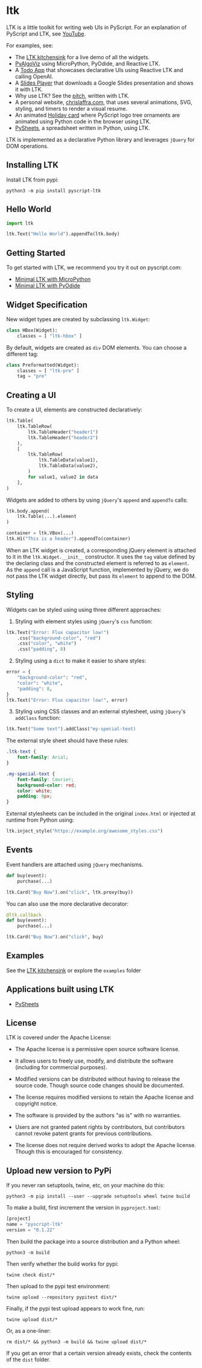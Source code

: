 # ltk
LTK is a little toolkit for writing web UIs in PyScript. For an explanation of PyScript and LTK, see [YouTube](https://www.youtube.com/watch?v=5nseG-iU62g&list=PLGVZCDnMOq0qkbJjIfppGO44yhDV2i4gR&index=6).

For examples, see:

 - The [LTK kitchensink](https://pyscript.github.io/ltk/) for a live demo of all the widgets.
 - [PyAlgoViz](https://github.com/laffra/pyalgoviz-pyscript) using MicroPython, PyOdide, and Reactive LTK.
 - A [Todo App](https://github.com/laffra/todo) that showcases declarative UIs using Reactive LTK and calling OpenAI.
 - A [Slides Player](https://github.com/laffra/slides) that downloads a Google Slides presentation and shows it with LTK.
 - Why use LTK? See the [pitch](https://pyscript.github.io/ltk/?tab=9), written with LTK.
 - A personal website, [chrislaffra.com](https://chrislaffra.com), that uses several animations, SVG, styling, and timers to render a visual resume.
 - An animated [Holiday card](https://laffra.pyscriptapps.com/merry-christmas/latest/) where PyScript logo tree ornaments are animated using Python code in the browser using LTK.
 - [PySheets](https://pysheets.app), a spreadsheet written in Python, using LTK.
   
LTK is implemented as a declarative Python library and leverages `jQuery` for DOM operations.

## Installing LTK

Install LTK from pypi:
```
python3 -m pip install pyscript-ltk
```
## Hello World

```python
import ltk

ltk.Text("Hello World").appendTo(ltk.body)
```

## Getting Started

To get started with LTK, we recommend you try it out on pyscript.com:
 -  [Minimal LTK with MicroPython](https://pyscript.com/@laffra/ltk-on-micropython/latest)
 -  [Minimal LTK with PyOdide](https://pyscript.com/@laffra/ltk-on-pyodide/latest)

## Widget Specification

New widget types are created by subclassing `ltk.Widget`:

```python
class HBox(Widget):
    classes = [ "ltk-hbox" ]
```

By default, widgets are created as `div` DOM elements. You can choose a different tag:

```python
class Preformatted(Widget):
    classes = [ "ltk-pre" ]
    tag = "pre"
```

## Creating a UI 

To create a UI, elements are constructed declaratively:

```python
ltk.Table(
    ltk.TableRow(
        ltk.TableHeader("header1")
        ltk.TableHeader("header2")
    ),
    [
        ltk.TableRow(
            ltk.TableData(value1),
            ltk.TableData(value2),
        )
        for value1, value2 in data
    ],
)
```

Widgets are added to others by using `jQuery`'s `append` and `appendTo` calls:
```python
ltk.body.append(
    ltk.Table(...).element
)

container = ltk.VBox(...)
ltk.H1("This is a header").appendTo(container)
```

When an LTK widget is created, a corresponding jQuery element is attached to it in 
the `ltk.Widget.__init__` constructor. It uses the `tag` value defined by the 
declaring class and the constructed element is referred to as `element`.
As the `append` call is a JavaScript function, implemented by jQuery, we do not
pass the LTK widget directly, but pass its `element` to append to the DOM.

## Styling

Widgets can be styled using using three different approaches:

1. Styling with element styles using `jQuery`'s `css` function:
```python
ltk.Text("Error: Flux capacitor low!")
    .css("background-color", "red")
    .css("color", "white")
    .css("padding", 8)
```

2. Styling using a `dict` to make it easier to share styles:
```python
error = {
    "background-color": "red",
    "color": "white",
    "padding": 8,
}
ltk.Text("Error: Flux capacitor low!", error)
```

3. Styling using CSS classes and an external stylesheet, using `jQuery`'s `addClass` function:
```python
ltk.Text("Some text").addClass("my-special-text)
```
The external style sheet should have these rules:
```css
.ltk-text {
    font-family: Arial;
}

.my-special-text {
    font-family: Courier;
    background-color: red;
    color: white;
    padding: 8px;
}
```

External stylesheets can be included in the original `index.html` or injected at runtime from Python using:
```python
ltk.inject_style("https://example.org/awesome_styles.css")
```

## Events

Event handlers are attached using `jQuery` mechanisms. 
```python
def buy(event):
    purchase(...)

ltk.Card("Buy Now").on("click", ltk.proxy(buy))
```

You can also use the more declarative decorator:
```python
@ltk.callback
def buy(event):
    purchase(...)

ltk.Card("Buy Now").on("click", buy)
```

## Examples

See the [LTK kitchensink](https://pyscript.github.io/ltk/) or explore the `examples` folder

## Applications built using LTK

- [PySheets](https://pysheets.app)

## License

LTK is covered under the Apache License:

 - The Apache license is a permissive open source software license.

 - It allows users to freely use, modify, and distribute the software (including for commercial purposes).

 - Modified versions can be distributed without having to release the source code. Though source code changes should be documented.

 - The license requires modified versions to retain the Apache license and copyright notice.

 - The software is provided by the authors "as is" with no warranties.

 - Users are not granted patent rights by contributors, but contributors cannot revoke patent grants for previous contributions.

 - The license does not require derived works to adopt the Apache license. Though this is encouraged for consistency.



## Upload new version to PyPi

If you never ran setuptools, twine, etc, on your machine do this:
```console
python3 -m pip install --user --upgrade setuptools wheel twine build
```

To make a build, first increment the version in `pyproject.toml`:
```python
[project]
name = "pyscript-ltk"
version = "0.1.22"
```

Then build the package into a source distribution and a Python wheel:
```console
python3 -m build
```

Then verify whether the build works for pypi:
```console
twine check dist/*
```

Then upload to the pypi test environment:
```console
twine upload --repository pypitest dist/*
```

Finally, if the pypi test upload appears to work fine, run:
```console
twine upload dist/*
```

Or, as a one-liner:
```console
rm dist/* && python3 -m build && twine upload dist/*
```

If you get an error that a certain version already exists, check the contents of the `dist` folder.
